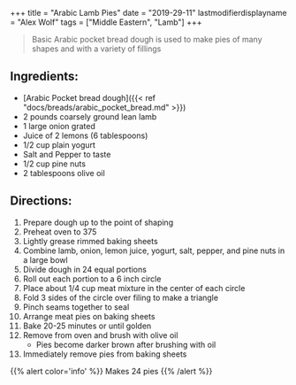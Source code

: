 +++
title = "Arabic Lamb Pies"
date = "2019-29-11"
lastmodifierdisplayname = "Alex Wolf"
tags = ["Middle Eastern", "Lamb"]
+++

> Basic Arabic pocket bread dough is used to make pies of many shapes and with a variety of fillings

## Ingredients:

* [Arabic Pocket bread dough]({{< ref "docs/breads/arabic_pocket_bread.md" >}})
* 2 pounds coarsely ground lean lamb
* 1 large onion grated
* Juice of 2 lemons (6 tablespoons)
* 1/2 cup plain yogurt
* Salt and Pepper to taste
* 1/2 cup pine nuts
* 2 tablespoons olive oil

## Directions:

1. Prepare dough up to the point of shaping
2. Preheat oven to 375
3. Lightly grease rimmed baking sheets
4. Combine lamb, onion, lemon juice, yogurt, salt, pepper, and pine nuts in a large bowl
5. Divide dough in 24 equal portions
6. Roll out each portion to a 6 inch circle
7. Place about 1/4 cup meat mixture in the center of each circle
8. Fold 3 sides of the circle over filing to make a triangle
9. Pinch seams together to seal
10. Arrange meat pies on baking sheets
11. Bake 20-25 minutes or until golden
12. Remove from oven and brush with olive oil
    * Pies become darker brown after brushing with oil
13. Immediately remove pies from baking sheets

{{% alert color='info' %}}
Makes 24 pies
{{% /alert %}}
